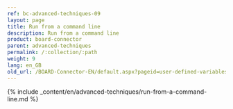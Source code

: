 ```yaml
---
ref: bc-advanced-techniques-09
layout: page
title: Run from a command line
description: Run from a command line
product: board-connector
parent: advanced-techniques
permalink: /:collection/:path
weight: 9
lang: en_GB
old_url: /BOARD-Connector-EN/default.aspx?pageid=user-defined-variables
---
```

{% include _content/en/advanced-techniques/run-from-a-command-line.md %}

